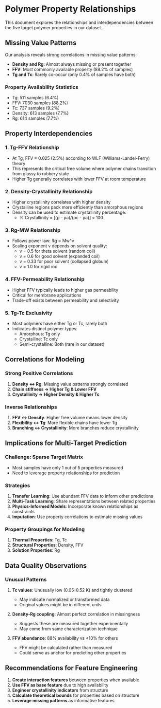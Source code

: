 # Polymer Property Relationships

This document explores the relationships and interdependencies between the five target polymer properties in our dataset.

## Missing Value Patterns

Our analysis reveals strong correlations in missing value patterns:

- **Density and Rg**: Almost always missing or present together
- **FFV**: Most commonly available property (88.2% of samples)
- **Tg and Tc**: Rarely co-occur (only 0.4% of samples have both)

### Property Availability Statistics
- Tg: 511 samples (6.4%)
- FFV: 7030 samples (88.2%)
- Tc: 737 samples (9.2%)
- Density: 613 samples (7.7%)
- Rg: 614 samples (7.7%)

## Property Interdependencies

### 1. Tg-FFV Relationship
- At Tg, FFV ≈ 0.025 (2.5%) according to WLF (Williams-Landel-Ferry) theory
- This represents the critical free volume where polymer chains transition from glassy to rubbery state
- Higher Tg generally correlates with lower FFV at room temperature

### 2. Density-Crystallinity Relationship
- Higher crystallinity correlates with higher density
- Crystalline regions pack more efficiently than amorphous regions
- Density can be used to estimate crystallinity percentage:
  - % Crystallinity = [(ρ - ρa)/(ρc - ρa)] × 100

### 3. Rg-MW Relationship
- Follows power law: Rg ∝ Mw^ν
- Scaling exponent ν depends on solvent quality:
  - ν = 0.5 for theta solvent (random coil)
  - ν = 0.6 for good solvent (expanded coil)
  - ν = 0.33 for poor solvent (collapsed globule)
  - ν = 1.0 for rigid rod

### 4. FFV-Permeability Relationship
- Higher FFV typically leads to higher gas permeability
- Critical for membrane applications
- Trade-off exists between permeability and selectivity

### 5. Tg-Tc Exclusivity
- Most polymers have either Tg or Tc, rarely both
- Indicates distinct polymer types:
  - Amorphous: Tg only
  - Crystalline: Tc only
  - Semi-crystalline: Both (rare in our dataset)

## Correlations for Modeling

### Strong Positive Correlations
1. **Density ↔ Rg**: Missing value patterns strongly correlated
2. **Chain stiffness → Higher Tg & Lower FFV**
3. **Crystallinity → Higher Density & Higher Tc**

### Inverse Relationships
1. **FFV ↔ Density**: Higher free volume means lower density
2. **Flexibility ↔ Tg**: More flexible chains have lower Tg
3. **Branching ↔ Crystallinity**: More branches reduce crystallinity

## Implications for Multi-Target Prediction

### Challenge: Sparse Target Matrix
- Most samples have only 1 out of 5 properties measured
- Need to leverage property relationships for prediction

### Strategies
1. **Transfer Learning**: Use abundant FFV data to inform other predictions
2. **Multi-Task Learning**: Share representations between related properties
3. **Physics-Informed Models**: Incorporate known relationships as constraints
4. **Imputation**: Use property correlations to estimate missing values

### Property Groupings for Modeling
1. **Thermal Properties**: Tg, Tc
2. **Structural Properties**: Density, FFV
3. **Solution Properties**: Rg

## Data Quality Observations

### Unusual Patterns
1. **Tc values**: Unusually low (0.05-0.52 K) and tightly clustered
   - May indicate normalized or transformed data
   - Original values might be in different units

2. **Density-Rg coupling**: Almost perfect correlation in missingness
   - Suggests these are measured together experimentally
   - May come from same characterization technique

3. **FFV abundance**: 88% availability vs <10% for others
   - FFV might be calculated rather than measured
   - Could serve as anchor for predicting other properties

## Recommendations for Feature Engineering

1. **Create interaction features** between properties when available
2. **Use FFV as base feature** due to high availability
3. **Engineer crystallinity indicators** from structure
4. **Calculate theoretical bounds** for properties based on structure
5. **Leverage missing patterns** as informative features